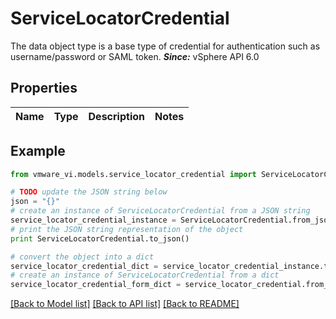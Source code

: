 # ServiceLocatorCredential

The data object type is a base type of credential for authentication such as username/password or SAML token.  ***Since:*** vSphere API 6.0 

## Properties
Name | Type | Description | Notes
------------ | ------------- | ------------- | -------------

## Example

```python
from vmware_vi.models.service_locator_credential import ServiceLocatorCredential

# TODO update the JSON string below
json = "{}"
# create an instance of ServiceLocatorCredential from a JSON string
service_locator_credential_instance = ServiceLocatorCredential.from_json(json)
# print the JSON string representation of the object
print ServiceLocatorCredential.to_json()

# convert the object into a dict
service_locator_credential_dict = service_locator_credential_instance.to_dict()
# create an instance of ServiceLocatorCredential from a dict
service_locator_credential_form_dict = service_locator_credential.from_dict(service_locator_credential_dict)
```
[[Back to Model list]](../README.md#documentation-for-models) [[Back to API list]](../README.md#documentation-for-api-endpoints) [[Back to README]](../README.md)


